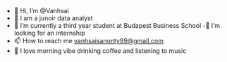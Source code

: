 - 👋 Hi, I’m @Vanhsai
- 👀 I am a junoir data analyst
- 🌱 I’m currently a third year student at Budapest Business School
-💼 I’m looking for an internship
- 📫 How to reach me vanhsaisanonty99@gmail.com
- 🤪 I love morning vibe drinking coffee and listening to music



